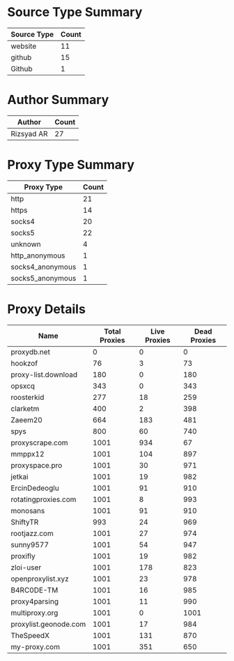 # Source Type Summary

| Source Type | Count |
|-------------|-------|
| website | 11 |
| github | 15 |
| Github | 1 |


# Author Summary

| Author | Count |
|--------|-------|
| Rizsyad AR | 27 |


# Proxy Type Summary

| Proxy Type | Count |
|------------|-------|
| http | 21 |
| https | 14 |
| socks4 | 20 |
| socks5 | 22 |
| unknown | 4 |
| http_anonymous | 1 |
| socks4_anonymous | 1 |
| socks5_anonymous | 1 |


# Proxy Details

| Name | Total Proxies | Live Proxies | Dead Proxies |
|------|---------------|--------------|---------------|
| proxydb.net | 0 | 0 | 0 |
| hookzof | 76 | 3 | 73 |
| proxy-list.download | 180 | 0 | 180 |
| opsxcq | 343 | 0 | 343 |
| roosterkid | 277 | 18 | 259 |
| clarketm | 400 | 2 | 398 |
| Zaeem20 | 664 | 183 | 481 |
| spys | 800 | 60 | 740 |
| proxyscrape.com | 1001 | 934 | 67 |
| mmppx12 | 1001 | 104 | 897 |
| proxyspace.pro | 1001 | 30 | 971 |
| jetkai | 1001 | 19 | 982 |
| ErcinDedeoglu | 1001 | 91 | 910 |
| rotatingproxies.com | 1001 | 8 | 993 |
| monosans | 1001 | 91 | 910 |
| ShiftyTR | 993 | 24 | 969 |
| rootjazz.com | 1001 | 27 | 974 |
| sunny9577 | 1001 | 54 | 947 |
| proxifly | 1001 | 19 | 982 |
| zloi-user | 1001 | 178 | 823 |
| openproxylist.xyz | 1001 | 23 | 978 |
| B4RC0DE-TM | 1001 | 16 | 985 |
| proxy4parsing | 1001 | 11 | 990 |
| multiproxy.org | 1001 | 0 | 1001 |
| proxylist.geonode.com | 1001 | 17 | 984 |
| TheSpeedX | 1001 | 131 | 870 |
| my-proxy.com | 1001 | 351 | 650 |
